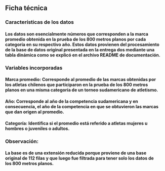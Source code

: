 ## **Ficha técnica**

### Características de los datos

#### Los datos son esencialmente números que corresponden a la marca promedio obtenida en la prueba de los 800 metros planos por cada categoría en su respectivo año. Estos datos provienen del procesamiento de la base de datos original presentada en la entrega dos mediante una tabla dinámica como se explicó en el archivo README de documentación.

### Variables incorporadas

#### Marca promedio: Corresponde al promedio de las marcas obtenidas por los atletas chilenos que participaron en la prueba de los 800 metros planos en una misma categoría de un torneo sudamericano de atletismo.

#### Año: Corresponde al año de la competencia sudamericana y en consecuencia, el año de la competencia en que se obtuvieron las marcas que dan origen al promedio.

#### Categoría: Identifica si el promedio está referido a atletas mujeres u hombres o juveniles o adultos.

### Observación:

#### La base es de una extensión reducida porque proviene de una base original de 112 filas y que luego fue filtrada para tener solo los datos de los 800 metros planos.
